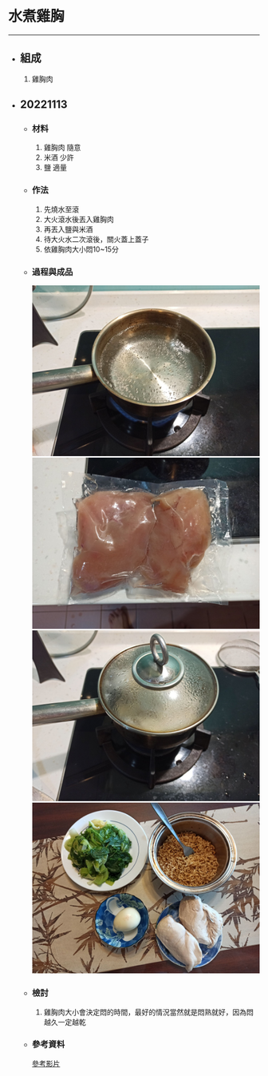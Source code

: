 # 水煮雞胸
---
+ ## 組成
  1. 雞胸肉

+ ## 20221113
  + ### 材料
    1. 雞胸肉 隨意
    2. 米酒 少許
    3. 鹽 適量
  
  + ### 作法
    1. 先燒水至滾
    2. 大火滾水後丟入雞胸肉
    3. 再丟入鹽與米酒
    4. 待大火水二次滾後，關火蓋上蓋子
    5. 依雞胸肉大小悶10~15分
  
  + ### 過程與成品
    ![](../../Image/20221113_1.jpg)
    ![](../../Image/20221113_2.jpg)
    ![](../../Image/20221113_3.jpg)
    ![](../../Image/20221113_4.jpg)
  
  + ### 檢討
    1. 雞胸肉大小會決定悶的時間，最好的情況當然就是悶熟就好，因為悶越久一定越乾
  
  + ### 參考資料
    [參考影片](https://youtu.be/N_DAbJ9vGuA)